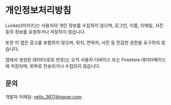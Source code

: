 # 개인정보처리방침

Luckez(러키즈)는 사용자의 개인 정보를 수집하지 않으며, 로그인, 이름, 이메일, 사진 등의 정보를 요청하거나 저장하지 않습니다.

또한 이 앱은 광고를 포함하지 않으며, 위치, 연락처, 사진 등 민감한 권한을 요구하지 않습니다.

앱에서 생성된 데이터(로또 번호)는 오직 사용자 디바이스 또는 Firestore 데이터베이스에 저장되며, 외부로 전송되거나 수집되지 않습니다.

## 문의
개발자 이메일: yello_3617@naver.com

